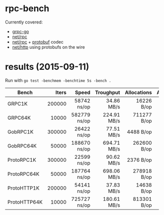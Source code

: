 rpc-bench
=========

Currently covered:
- [grpc-go](https://github.com/grpc/grpc-go)
- [net/rpc](http://godoc.org/net/rpc)
- [net/rpc](http://godoc.org/net/rpc) + [protobuf](https://github.com/golang/protobuf) codec
- [net/http](http://godoc.org/net/http) using protobufs on the wire

results (2015-09-11)
====================
Run with `go test -benchmem -benchtime 5s -bench .`

| Bench        | Iters  | Speed        | Troughput   | Allocations | Allocations   |
|--------------|-------:|-------------:|------------:|------------:|--------------:|
| GRPC1K       | 200000 |  58742 ns/op |  34.86 MB/s |  16226 B/op |  89 allocs/op |
| GRPC64K      |  10000 | 582779 ns/op | 224.91 MB/s | 711277 B/op | 153 allocs/op |
| GobRPC1K     | 300000 |  26422 ns/op |  77.51 MB/s |   4488 B/op |  17 allocs/op |
| GobRPC64K    |  50000 | 188670 ns/op | 694.71 MB/s | 262600 B/op |  17 allocs/op |
| ProtoRPC1K   | 300000 |  22599 ns/op |  90.62 MB/s |   2376 B/op |  11 allocs/op |
| ProtoRPC64K  |  50000 | 187764 ns/op | 698.06 MB/s | 278918 B/op |  13 allocs/op |
| ProtoHTTP1K  | 200000 |  54141 ns/op |  37.83 MB/s |  14638 B/op |  81 allocs/op |
| ProtoHTTP64K |  10000 | 725727 ns/op | 180.61 MB/s | 813301 B/op | 110 allocs/op |
